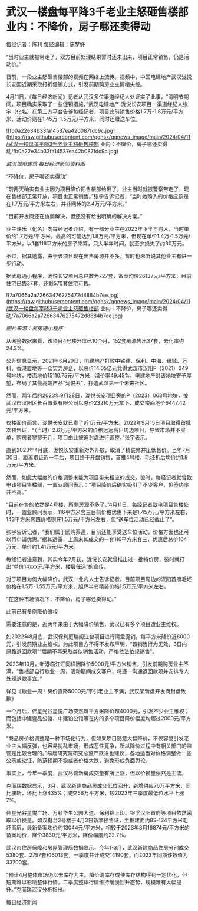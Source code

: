 # 武汉一楼盘每平降3千老业主怒砸售楼部 业内：不降价，房子哪还卖得动

每经记者：陈利 每经编辑：陈梦妤

“当时业主就被带走了，双方目前处理结果暂时还未出来，项目正常销售，仍是活动价。”

日前，一段业主怒砸售楼部的视频在网络上流传。视频中，中国电建地产武汉泷悦长安因近期采取打折促销方式，引发前期购房业主情绪失控。

4月11日，《每日经济新闻》记者从武汉多位渠道经纪人处证实了此事，“清明节期间，项目确实采取了一些促销措施。”武汉电建地产·泷悦长安项目一渠道经纪人张宇（化名）在第三方平台告诉每经记者，项目此前销售价格1.7万-1.8万元/平方米，活动价则在1.45万-1.5万元/平方米，同时还赠送车位。

![fb0a22e34b33fa14537ea42b087fdc9c.jpg](https://raw.githubusercontent.com/qqhsx/qqnews_image/main/2024/04/11/武汉一楼盘每平降3千老业主怒砸售楼部 业内：不降价，房子哪还卖得动/fb0a22e34b33fa14537ea42b087fdc9c.jpg)

_武汉城市建筑 每日经济新闻资料图_

“不降价，房子哪还卖得动”

“前两天确实有业主因为项目降价把售楼部给砸了，业主当时就被警察带走了，现在售楼部正常开放，项目也正常销售。”张宇告诉记者，“当时她购入的价格应该是在1.7万元/平方米左右，并非网传的2.4万元/平方米。”

“目前开发商还在协商解决，但还没有给出明确的解决方案。”

业主许乐（化名）向每经记者介绍，有一部分业主在2023年下半年购入，当时单价约1.7万元/平方米，最高的可能达到1.8万元/平方米，但现在单价1.4万-1.5万元/平方米，以1套116平方米的房子来算，只大半年时间，就至少损失了约30万元。

不过，据其透露，由于该项目现在出售房源并不多，暂时也未听说其他业主有进一步行动。

据武房通小程序，泷悦长安项目总户数为727套，备案均价26137元/平方米，目前住宅已售37套，还剩570套住宅可售。

![7a7066a2a72663476275472d8884b7ee.jpg](https://raw.githubusercontent.com/qqhsx/qqnews_image/main/2024/04/11/武汉一楼盘每平降3千老业主怒砸售楼部 业内：不降价，房子哪还卖得动/7a7066a2a72663476275472d8884b7ee.jpg)

_图片来源：武房通小程序_

从网签数据来看，该项目4号楼开盘已10个月，152套房源售出37套，去化率约24.3%。

公开信息显示，2021年6月29日，电建地产打败中铁建、保利、中海、绿城、万科、香港置地等一众实力房企，以总价14.05亿元竞得武汉市汉阳P（2021）049号地块，楼面地价15110.75元/平方米，溢价率49.45%。电建地产对该地块寄予厚望，布局了其最高端产品“泷悦系”，打造武汉第一个未来社区。

然而，两年后的2023年9月28日，泷悦长安项目旁的P（2023）063号地块，被武汉市汉阳区长百置业有限公司以总价23210万元拿下，成交楼面地价6447.42元/平方米。

仅楼面价而言，泷悦长安就已贵了近1万元/平方米。2022年9月15日项目取得首批次预售证，“（当时）2.6万元/平方米的价格远远高出周边项目，导致市场并不买单，购房者寥寥无几，项目由此被迫封盘进行调整。”张宇表示。

直到2023年4月底，泷悦长安重新对外开放，取消了精装修并压低售价。当年7月30日，距离取证近一年后，项目终于开盘销售，首推4号楼，毛坯折后均价约1.8万元/平方米。

然而，如此大幅度的价格调整未能为项目带来相应的成交。彼时，每经记者就曾致电该项目售楼部，一置业顾问表示：“项目降价后确实吸引了不少客户，但签约率并不高。”

“目前在售的依然是4号楼，所剩房源不多了。”4月11日，每经记者致电项目售楼处时，一置业顾问表示，116平方米套三目前价格优惠下来是1.45万元/平方米左右，143平方米套四价格则在1.5万元/平方米左右，但“送车位活动已经截止了”。

张宇告诉记者，“我们属于团购渠道，目前还能享受送车位活动，价格方面也还可以再申请优惠。”据其透露，上周末其成交的一套116平方米套三，优惠后总价164万元，单价约1.41万元/平方米。

每经记者注意到，其实今年2月初，泷悦长安就曾推出过一批特价房，彼时就打出“单价14xxx元/平方米，楼层任选”的宣传。

对于项目为何大幅降价，武汉一业内人士告诉记者，目前项目周边的汉阳首府毛坯价格在1.5万-1.55万元/平方米，旭辉半岛精装价格1.5万元/平方米左右。

“在这种市场情况下，不降价，房子哪还卖得动。”

此前已有多例降价维权

需要注意的是，近两年来由于大幅降价销售，武汉已有多个项目遭业主维权。

如2022年8月底，武汉保利庭瑞阅江台项目进行清盘促销，每平方米降价近6000元，引发前期业主维权，为此项目方不得不发布声明，“该销售行为无效，3日内原路退回款项”“后期不再采取类似销售活动，严格依法依规销售”。

2023年10月，新港临江汇同样因降价5000元/平方米销售，引发前期购房业主不满，“售楼部自行歇业一周，活动期间成交客户，将逐一沟通退回款项并安排专人处理退款事宜。”

详见《歇业一周！房价直降5000元/平引老业主不满，武汉某新盘开发商封盘致歉》

一个月后，伟星光谷星悦广场突然每平方米降价超4000元，引发不少业主维权；而包括中建壹品公馆、中建铂公馆等在内的多个项目降价幅度均超过2000元/平方米。

“商品房价格调整是一种市场化行为，但如果项目随意大幅降价，不仅容易引发老业主大幅反弹，也容易扰乱市场，形成恶性竞争，所以降价过程中有相关部门的监管是比较合理的。”易居研究院研究总监严跃进也建议，各地适当对价格调整做一些公示或论证，防范预期不稳或者价格大跌，避免形成负面舆论。

事实上，今年一季度，武汉尽管新房成交量有所上涨，但以价换量依然是主流。

克而瑞数据显示，3月，武汉新建商品房成交低位回升，新增供应76万平方米，同比腰斩，环比上涨435%；成交56万平方米，较2023年三季度最低位水平上涨7%。

伟星光谷星悦广场、万科华生公园大道、保利锦上印、银孚汉阳首府等项目依然采取以价换量。如汉樾台3号楼于4月3日新拿预售证，主推建面约85-134平方米毛坯高层，最新备案均价约13044元/平方米，相较于2023年8月16874元/平方米的备案均价，降价3830元/平方米，降价幅度约22.7%。

武汉市住房保障和房屋管理局数据显示，今年1-3月，武汉新建商品住房分别成交5380套、2797套和6013套，一季度共计成交14190套，而2023年同期该数值为33700套。

“预计4月整体市场仍以去库存为主。降价清库存或使库存结构得到一定优化，但短期难以影响整体行情。二季度整体行情维持缓慢回升态势，规模难有大幅提升。”克而瑞武汉分析指出。

每日经济新闻

